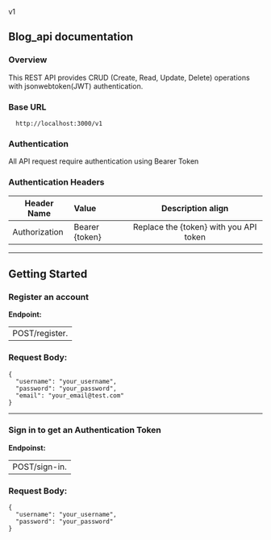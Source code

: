 v1

## Blog_api documentation

### Overview

This REST API provides CRUD (Create, Read, Update, Delete) operations with jsonwebtoken(JWT) authentication.

### Base URL

```
  http://localhost:3000/v1
```

### Authentication

All API request require authentication using Bearer Token

### Authentication Headers

| Header Name   | Value          |           Description align            |
| ------------- | :------------- | :------------------------------------: |
| Authorization | Bearer {token} | Replace the {token} with you API token |

---

## Getting Started

### Register an account

**Endpoint:** <table><tr><td>POST/register.</td></tr></table>

### Request Body:

```
{
  "username": "your_username",
  "password": "your_password",
  "email": "your_email@test.com"
}
```

---

### Sign in to get an Authentication Token

**Endpoinst:**<table><tr><td>POST/sign-in.</td></tr></table>

### Request Body:

```
{
  "username": "your_username",
  "password": "your_password"
}
```
